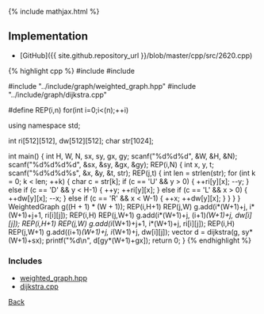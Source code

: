 {% include mathjax.html %}



## Implementation

- [GitHub]({{ site.github.repository_url }}/blob/master/cpp/src/2620.cpp)

{% highlight cpp %}
#include <cstdio>
#include <cstring>

#include "../include/graph/weighted_graph.hpp"
#include "../include/graph/dijkstra.cpp"

#define REP(i,n) for(int i=0;i<(n);++i)

using namespace std;

int ri[512][512], dw[512][512];
char str[1024];

int main() {
  int H, W, N, sx, sy, gx, gy;
  scanf("%d%d%d", &W, &H, &N);
  scanf("%d%d%d%d", &sx, &sy, &gx, &gy);
  REP(i,N) {
    int x, y, t;
    scanf("%d%d%d%s", &x, &y, &t, str);
    REP(j,t) {
      int len = strlen(str);
      for (int k = 0; k < len; ++k) {
        char c = str[k];
        if (c == 'U' && y > 0) { ++ri[y][x]; --y; }
        else if (c == 'D' && y < H-1) { ++y; ++ri[y][x]; }
        else if (c == 'L' && x > 0) { ++dw[y][x]; --x; }
        else if (c == 'R' && x < W-1) { ++x; ++dw[y][x]; }
      }
    }
  }
  WeightedGraph<int> g((H + 1) * (W + 1));
  REP(i,H+1) REP(j,W) g.add(i*(W+1)+j, i*(W+1)+j+1, ri[i][j]);
  REP(i,H) REP(j,W+1) g.add(i*(W+1)+j, (i+1)*(W+1)+j, dw[i][j]);
  REP(i,H+1) REP(j,W) g.add(i*(W+1)+j+1, i*(W+1)+j, ri[i][j]);
  REP(i,H) REP(j,W+1) g.add((i+1)*(W+1)+j, i*(W+1)+j, dw[i][j]);
  vector<int> d = dijkstra(g, sy*(W+1)+sx);
  printf("%d\n", d[gy*(W+1)+gx]);
  return 0;
}
{% endhighlight %}

### Includes

- [weighted_graph.hpp](../include/graph/weighted_graph)
- [dijkstra.cpp](../include/graph/dijkstra)

[Back](..)
